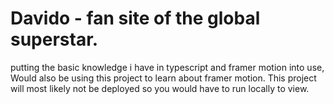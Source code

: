 # Davido - fan site of the global superstar.

putting the basic knowledge i have in typescript and framer motion into use, Would also be using this project to learn about framer motion. This project will most likely not be deployed so you would have to run locally to view.
